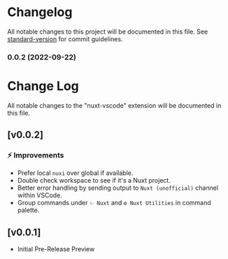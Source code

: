 # Changelog

All notable changes to this project will be documented in this file. See [standard-version](https://github.com/conventional-changelog/standard-version) for commit guidelines.

### 0.0.2 (2022-09-22)

# Change Log

All notable changes to the "nuxt-vscode" extension will be documented in this file.

## [v0.0.2]

### ⚡️ Improvements

- Prefer local `nuxi` over global if available.
- Double check workspace to see if it's a Nuxt project.
- Better error handling by sending output to `Nuxt (unofficial)` channel within VSCode.
- Group commands under `✨ Nuxt` and `⚙️ Nuxt Utilities` in command palette.

## [v0.0.1]

- Initial Pre-Release Preview